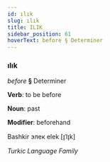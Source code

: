 ```yaml
---
id: ılık
slug: ılık
title: ILIK
sidebar_position: 61
hoverText: before § Determiner
---
```


### ılık

*before* **§** Determiner

**Verb**: to be before

**Noun**: past

**Modifier**: beforehand

Bashkir элек elek [ɪ̞ˈlɪ̞k]

*Turkic Language Family*